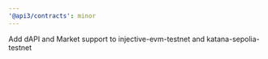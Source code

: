```yaml
---
'@api3/contracts': minor
---
```


Add dAPI and Market support to injective-evm-testnet and katana-sepolia-testnet
